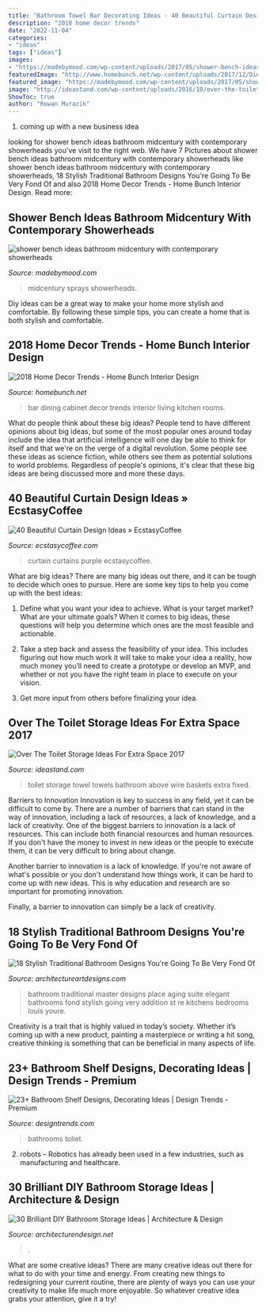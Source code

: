 ```yaml
---
title: "Bathroom Towel Bar Decorating Ideas - 40 Beautiful Curtain Design Ideas » Ecstasycoffee"
description: "2018 home decor trends"
date: "2022-11-04"
categories:
- "ideas"
tags: ["ideas"]
images:
- "https://madebymood.com/wp-content/uploads/2017/05/shower-bench-ideas-bathroom-midcentury-with-roof-top-mounted-towel-bars.jpg"
featuredImage: "http://www.homebunch.net/wp-content/uploads/2017/12/Dining-Room-Bar-Cabinet-Dining-Room-Bar-Butlers-Pantry-with-herringbone-backsplash-tile.jpg"
featured_image: "https://madebymood.com/wp-content/uploads/2017/05/shower-bench-ideas-bathroom-midcentury-with-roof-top-mounted-towel-bars.jpg"
image: "http://ideastand.com/wp-content/uploads/2016/10/over-the-toilet-storage/5-over-the-toilet-storage-ideas.jpg"
ShowToc: true
author: "Rowan Murazik"
---
```



1. coming up with a new business idea 

	

		
looking for shower bench ideas bathroom midcentury with contemporary showerheads you've visit to the right web. We have 7 Pictures about shower bench ideas bathroom midcentury with contemporary showerheads like shower bench ideas bathroom midcentury with contemporary showerheads, 18 Stylish Traditional Bathroom Designs You&#039;re Going To Be Very Fond Of and also 2018 Home Decor Trends - Home Bunch Interior Design. Read more:
		
    
## Shower Bench Ideas Bathroom Midcentury With Contemporary Showerheads

<img loading=lazy src="https://madebymood.com/wp-content/uploads/2017/05/shower-bench-ideas-bathroom-midcentury-with-roof-top-mounted-towel-bars.jpg" onerror="this.onerror=null;this.src='https://tse4.mm.bing.net/th?id=OIP.Ful8fV-S5RgPrTaiUUtr5wHaLG&amp;pid=15.1';" alt="shower bench ideas bathroom midcentury with contemporary showerheads">

_Source: madebymood.com_

>midcentury sprays showerheads. 

	

Diy ideas can be a great way to make your home more stylish and comfortable. By following these simple tips, you can create a home that is both stylish and comfortable.

    
## 2018 Home Decor Trends - Home Bunch Interior Design

<img loading=lazy src="http://www.homebunch.net/wp-content/uploads/2017/12/Dining-Room-Bar-Cabinet-Dining-Room-Bar-Butlers-Pantry-with-herringbone-backsplash-tile.jpg" onerror="this.onerror=null;this.src='https://tse4.mm.bing.net/th?id=OIP.lM2PAFjVc4PTaK56WOFL8QHaLf&amp;pid=15.1';" alt="2018 Home Decor Trends - Home Bunch Interior Design">

_Source: homebunch.net_

>bar dining cabinet decor trends interior living kitchen rooms. 

	

What do people think about these big ideas?
People tend to have different opinions about big ideas, but some of the most popular ones around today include the idea that artificial intelligence will one day be able to think for itself and that we're on the verge of a digital revolution. Some people see these ideas as science fiction, while others see them as potential solutions to world problems. Regardless of people's opinions, it's clear that these big ideas are being discussed more and more these days.

    
## 40 Beautiful Curtain Design Ideas » EcstasyCoffee

<img loading=lazy src="https://i2.wp.com/www.ecstasycoffee.com/wp-content/uploads/2016/10/Purple-curtains.jpg?resize=600%2C799" onerror="this.onerror=null;this.src='https://tse1.mm.bing.net/th?id=OIP.hNaGrC6mliB2CyUniIBELgHaJ3&amp;pid=15.1';" alt="40 Beautiful Curtain Design Ideas » EcstasyCoffee">

_Source: ecstasycoffee.com_

>curtain curtains purple ecstasycoffee. 

	

What are big ideas?
There are many big ideas out there, and it can be tough to decide which ones to pursue. Here are some key tips to help you come up with the best ideas:
1. Define what you want your idea to achieve. What is your target market? What are your ultimate goals? When it comes to big ideas, these questions will help you determine which ones are the most feasible and actionable.

2. Take a step back and assess the feasibility of your idea. This includes figuring out how much work it will take to make your idea a reality, how much money you’ll need to create a prototype or develop an MVP, and whether or not you have the right team in place to execute on your vision.

3. Get more input from others before finalizing your idea.

    
## Over The Toilet Storage Ideas For Extra Space 2017

<img loading=lazy src="http://ideastand.com/wp-content/uploads/2016/10/over-the-toilet-storage/5-over-the-toilet-storage-ideas.jpg" onerror="this.onerror=null;this.src='https://tse4.mm.bing.net/th?id=OIP.GIDMN4CcSbqqj_3TVsRwKgHaMY&amp;pid=15.1';" alt="Over The Toilet Storage Ideas For Extra Space 2017">

_Source: ideastand.com_

>toilet storage towel towels bathroom above wire baskets extra fixed. 

	

Barriers to Innovation
Innovation is key to success in any field, yet it can be difficult to come by. There are a number of barriers that can stand in the way of innovation, including a lack of resources, a lack of knowledge, and a lack of creativity.
One of the biggest barriers to innovation is a lack of resources. This can include both financial resources and human resources. If you don't have the money to invest in new ideas or the people to execute them, it can be very difficult to bring about change.

Another barrier to innovation is a lack of knowledge. If you're not aware of what's possible or you don't understand how things work, it can be hard to come up with new ideas. This is why education and research are so important for promoting innovation.

Finally, a barrier to innovation can simply be a lack of creativity.

    
## 18 Stylish Traditional Bathroom Designs You&#039;re Going To Be Very Fond Of

<img loading=lazy src="https://www.architectureartdesigns.com/wp-content/uploads/2015/11/18-Stylish-Traditional-Bathroom-Designs-Youre-Going-To-Be-Very-Fond-Of-9.jpg" onerror="this.onerror=null;this.src='https://tse4.mm.bing.net/th?id=OIP.0uysrjLn7Js37WBdJio-WwAAAA&amp;pid=15.1';" alt="18 Stylish Traditional Bathroom Designs You&#039;re Going To Be Very Fond Of">

_Source: architectureartdesigns.com_

>bathroom traditional master designs place aging suite elegant bathrooms fond stylish going very addition st re kitchens bedrooms louis youre. 

	

Creativity is a trait that is highly valued in today’s society. Whether it’s coming up with a new product, painting a masterpiece or writing a hit song, creative thinking is something that can be beneficial in many aspects of life.

    
## 23+ Bathroom Shelf Designs, Decorating Ideas | Design Trends - Premium

<img loading=lazy src="https://images.designtrends.com/wp-content/uploads/2016/02/08050534/Contemporary-bathroom-with-elegant-shelves.jpg" onerror="this.onerror=null;this.src='https://tse1.mm.bing.net/th?id=OIP.UaQz1jXDuhOZBOu_2YQStAHaLH&amp;pid=15.1';" alt="23+ Bathroom Shelf Designs, Decorating Ideas | Design Trends - Premium">

_Source: designtrends.com_

>bathrooms toliet. 

	

2. robots – Robotics has already been used in a few industries, such as manufacturing and healthcare.

    
## 30 Brilliant DIY Bathroom Storage Ideas | Architecture &amp; Design

<img loading=lazy src="https://cdn.architecturendesign.net/wp-content/uploads/2014/08/diy-bathroom-storage-ideas-7.jpg" onerror="this.onerror=null;this.src='https://tse1.mm.bing.net/th?id=OIP.SWMV8u34vxFvanTNIgEJhQHaNK&amp;pid=15.1';" alt="30 Brilliant DIY Bathroom Storage Ideas | Architecture &amp; Design">

_Source: architecturendesign.net_

>. 

	

What are some creative ideas?
There are many creative ideas out there for what to do with your time and energy. From creating new things to redesigning your current routine, there are plenty of ways you can use your creativity to make life much more enjoyable. So whatever creative idea grabs your attention, give it a try!

